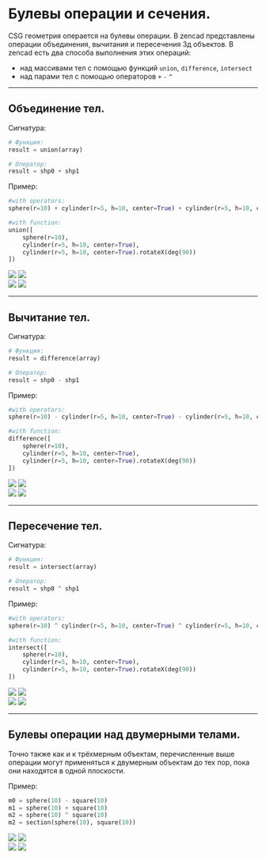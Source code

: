 # Булевы операции и сечения.

CSG геометрия операется на булевы операции. В zencad представлены операции объединения, вычитания и пересечения 3д объектов. В zencad есть два способа выполнения этих операций: 

* над массивами тел с помощью функций `union`, `difference`, `intersect`
* над парами тел с помощью операторов `+` `-` `^`

---
## Объединение тел.
Сигнатура:
```python
# Функция:
result = union(array)

# Оператор:
result = shp0 + shp1
```

Пример:
```python
#with operators:
sphere(r=10) + cylinder(r=5, h=10, center=True) + cylinder(r=5, h=10, center=True).rotateX(deg(90))

#with function:
union([
	sphere(r=10), 
	cylinder(r=5, h=10, center=True), 
	cylinder(r=5, h=10, center=True).rotateX(deg(90))
])
```
![](../images/generic/union.png)
![](../images/generic/union0.png)  
![](../images/generic/union1.png)
![](../images/generic/union2.png)  

---
## Вычитание тел.
Сигнатура:
```python
# Функция:
result = difference(array)

# Оператор:
result = shp0 - shp1
```

Пример:
```python
#with operators:
sphere(r=10) - cylinder(r=5, h=10, center=True) - cylinder(r=5, h=10, center=True).rotateX(deg(90))

#with function:
difference([
	sphere(r=10), 
	cylinder(r=5, h=10, center=True), 
	cylinder(r=5, h=10, center=True).rotateX(deg(90))
])
```
![](../images/generic/difference.png)
![](../images/generic/difference0.png)  
![](../images/generic/difference1.png)
![](../images/generic/difference2.png)  

---
## Пересечение тел.

Сигнатура:
```python
# Функция:
result = intersect(array)

# Оператор:
result = shp0 ^ shp1
```

Пример:
```python
#with operators:
sphere(r=10) ^ cylinder(r=5, h=10, center=True) ^ cylinder(r=5, h=10, center=True).rotateX(deg(90))

#with function:
intersect([
	sphere(r=10), 
	cylinder(r=5, h=10, center=True), 
	cylinder(r=5, h=10, center=True).rotateX(deg(90))
])
```
![](../images/generic/intersect.png)
![](../images/generic/intersect0.png)  
![](../images/generic/intersect1.png)
![](../images/generic/intersect2.png)  

---------------------------------------------
## Булевы операции над двумерными телами.
Точно также как и к трёхмерным объектам, перечисленные выше операции могут применяться к двумерным объектам до тех пор, пока они находятся в одной плоскости.

Пример:
```python
m0 = sphere(10) - square(10)
m1 = sphere(10) + square(10)
m2 = sphere(10) ^ square(10)
m2 = section(sphere(10), square(10))
```

![](../images/generic/bool20.png)
![](../images/generic/bool21.png)  
![](../images/generic/bool22.png)
![](../images/generic/bool23.png)

